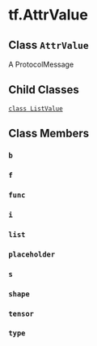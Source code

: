<div itemscope itemtype="http://developers.google.com/ReferenceObject">
<meta itemprop="name" content="tf.AttrValue" />
<meta itemprop="path" content="Stable" />
<meta itemprop="property" content="ListValue"/>
<meta itemprop="property" content="b"/>
<meta itemprop="property" content="f"/>
<meta itemprop="property" content="func"/>
<meta itemprop="property" content="i"/>
<meta itemprop="property" content="list"/>
<meta itemprop="property" content="placeholder"/>
<meta itemprop="property" content="s"/>
<meta itemprop="property" content="shape"/>
<meta itemprop="property" content="tensor"/>
<meta itemprop="property" content="type"/>
</div>

# tf.AttrValue

## Class `AttrValue`



A ProtocolMessage

## Child Classes
[`class ListValue`](../tf/AttrValue/ListValue.md)

## Class Members

<h3 id="b"><code>b</code></h3>

<h3 id="f"><code>f</code></h3>

<h3 id="func"><code>func</code></h3>

<h3 id="i"><code>i</code></h3>

<h3 id="list"><code>list</code></h3>

<h3 id="placeholder"><code>placeholder</code></h3>

<h3 id="s"><code>s</code></h3>

<h3 id="shape"><code>shape</code></h3>

<h3 id="tensor"><code>tensor</code></h3>

<h3 id="type"><code>type</code></h3>

